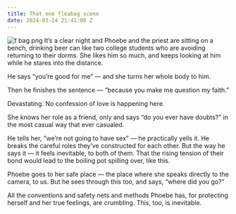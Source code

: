 ```yaml
---
title: That one fleabag scene
date: 2024-03-24 21:41:00 Z
---
```


![f bag.png](/uploads/f%20bag.png)
It’s a clear night and Phoebe and the priest are sitting on a bench, drinking beer can like two college students who are avoiding returning to their dorms. She likes him so much, and keeps looking at him while he stares into the distance. 

He says “you’re good for me” — and she turns her whole body to him.  

Then he finishes the sentence — “because you make me question my faith.” 

Devastating. No confession of love is happening here. 

She knows her role as a friend, only and says “do you ever have doubts?” in the most casual way that ever casualed. 

He tells her, “we’re not going to have sex” — he practically yells it. He breaks the careful roles they’ve constructed for each other. But the way he says it — it feels inevitable, to both of them. That the rising tension of their bond would lead to the boiling pot spilling over, like this. 

Phoebe goes to her safe place — the place where she speaks directly to the camera, to us. But he sees through this too, and says, “where did you go?” 

All the conventions and safety nets and methods Phoebe has, for protecting herself and her true feelings, are crumbling. This, too, is inevitable. 